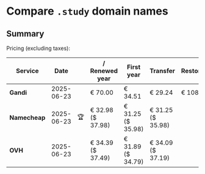 # Compare `.study` domain names

## Summary

Pricing (excluding taxes):

| Service | Date |  | / Renewed year | First year | Transfer | Restoration |
|--|--|--|--|--|--|--|
| **Gandi** | 2025-06-23 |  | € 70.00 | € 34.51 | € 29.24 | € 108.16 |
| **Namecheap** | 2025-06-23 | 🏆 | € 32.98<br>($ 37.98) | € 31.25<br>($ 35.98) | € 31.25<br>($ 35.98) |  |
| **OVH** | 2025-06-23 |  | € 34.39<br>($ 37.49) | € 31.89<br>($ 34.79) | € 34.09<br>($ 37.19) |  |
